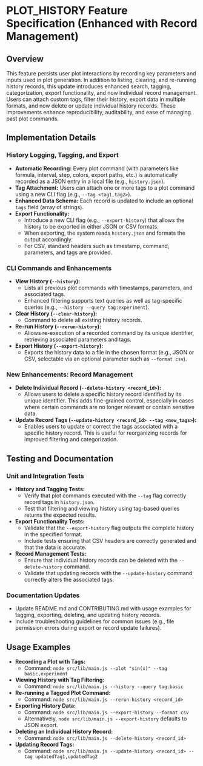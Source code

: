 # PLOT_HISTORY Feature Specification (Enhanced with Record Management)

## Overview
This feature persists user plot interactions by recording key parameters and inputs used in plot generation. In addition to listing, clearing, and re-running history records, this update introduces enhanced search, tagging, categorization, export functionality, and now individual record management. Users can attach custom tags, filter their history, export data in multiple formats, and now delete or update individual history records. These improvements enhance reproducibility, auditability, and ease of managing past plot commands.

## Implementation Details
### History Logging, Tagging, and Export
- **Automatic Recording:** Every plot command (with parameters like formula, interval, step, colors, export paths, etc.) is automatically recorded as a JSON entry in a local file (e.g., `history.json`).
- **Tag Attachment:** Users can attach one or more tags to a plot command using a new CLI flag (e.g., `--tag <tag1,tag2>`).
- **Enhanced Data Schema:** Each record is updated to include an optional `tags` field (array of strings).
- **Export Functionality:** 
  - Introduce a new CLI flag (e.g., `--export-history`) that allows the history to be exported in either JSON or CSV formats. 
  - When exporting, the system reads `history.json` and formats the output accordingly. 
  - For CSV, standard headers such as timestamp, command, parameters, and tags are provided.

### CLI Commands and Enhancements
- **View History (`--history`):**
  - Lists all previous plot commands with timestamps, parameters, and associated tags.
  - Enhanced filtering supports text queries as well as tag-specific queries (e.g., `--history --query tag:experiment`).
- **Clear History (`--clear-history`):**
  - Command to delete all existing history records.
- **Re-run History (`--rerun-history`):**
  - Allows re-execution of a recorded command by its unique identifier, retrieving associated parameters and tags.
- **Export History (`--export-history`):**
  - Exports the history data to a file in the chosen format (e.g., JSON or CSV, selectable via an optional parameter such as `--format csv`).

### New Enhancements: Record Management
- **Delete Individual Record (`--delete-history <record_id>`):**
  - Allows users to delete a specific history record identified by its unique identifier. This adds fine-grained control, especially in cases where certain commands are no longer relevant or contain sensitive data.
- **Update Record Tags (`--update-history <record_id> --tag <new_tags>`):**
  - Enables users to update or correct the tags associated with a specific history record. This is useful for reorganizing records for improved filtering and categorization.

## Testing and Documentation
### Unit and Integration Tests
- **History and Tagging Tests:**
  - Verify that plot commands executed with the `--tag` flag correctly record tags in `history.json`.
  - Test that filtering and viewing history using tag-based queries returns the expected results.
- **Export Functionality Tests:**
  - Validate that the `--export-history` flag outputs the complete history in the specified format.
  - Include tests ensuring that CSV headers are correctly generated and that the data is accurate.
- **Record Management Tests:**
  - Ensure that individual history records can be deleted with the `--delete-history` command.
  - Validate that updating records with the `--update-history` command correctly alters the associated tags.

### Documentation Updates
- Update README.md and CONTRIBUTING.md with usage examples for tagging, exporting, deleting, and updating history records.
- Include troubleshooting guidelines for common issues (e.g., file permission errors during export or record update failures).

## Usage Examples
- **Recording a Plot with Tags:**
  - Command: `node src/lib/main.js --plot "sin(x)" --tag basic,experiment`
- **Viewing History with Tag Filtering:**
  - Command: `node src/lib/main.js --history --query tag:basic`
- **Re-running a Tagged Plot Command:**
  - Command: `node src/lib/main.js --rerun-history <record_id>`
- **Exporting History Data:**
  - Command: `node src/lib/main.js --export-history --format csv`
  - Alternatively, `node src/lib/main.js --export-history` defaults to JSON export.
- **Deleting an Individual History Record:**
  - Command: `node src/lib/main.js --delete-history <record_id>`
- **Updating Record Tags:**
  - Command: `node src/lib/main.js --update-history <record_id> --tag updatedTag1,updatedTag2`